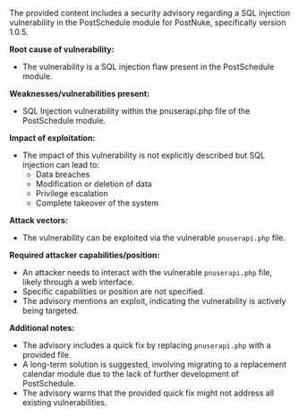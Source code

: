 The provided content includes a security advisory regarding a SQL injection vulnerability in the PostSchedule module for PostNuke, specifically version 1.0.5.

**Root cause of vulnerability:**
- The vulnerability is a SQL injection flaw present in the PostSchedule module.

**Weaknesses/vulnerabilities present:**
- SQL Injection vulnerability within the pnuserapi.php file of the PostSchedule module.

**Impact of exploitation:**
- The impact of this vulnerability is not explicitly described but SQL injection can lead to:
  - Data breaches
  - Modification or deletion of data
  - Privilege escalation
  - Complete takeover of the system

**Attack vectors:**
- The vulnerability can be exploited via the vulnerable `pnuserapi.php` file.

**Required attacker capabilities/position:**
-  An attacker needs to interact with the vulnerable `pnuserapi.php` file, likely through a web interface.
- Specific capabilities or position are not specified.
- The advisory mentions an exploit, indicating the vulnerability is actively being targeted.

**Additional notes:**
- The advisory includes a quick fix by replacing `pnuserapi.php` with a provided file.
- A long-term solution is suggested, involving migrating to a replacement calendar module due to the lack of further development of PostSchedule.
- The advisory warns that the provided quick fix might not address all existing vulnerabilities.